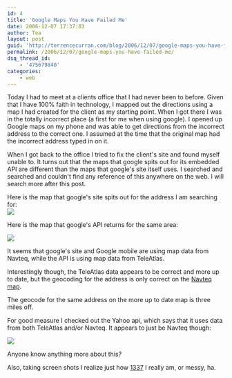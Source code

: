 ```yaml
---
id: 4
title: 'Google Maps You Have Failed Me'
date: 2006-12-07 17:37:03
author: Tea
layout: post
guid: 'http://terrencecurran.com/blog/2006/12/07/google-maps-you-have-failed-me/'
permalink: /2006/12/07/google-maps-you-have-failed-me/
dsq_thread_id:
    - '475679840'
categories:
    - web
---
```


 Today I had to meet at a clients office that I had never been to before. Given that I have 100% faith in technology, I mapped out the directions using a map I had created for the client as my starting point. When I got there I was in the totally incorrect place (a first for me when using google). I opened up Google maps on my phone and was able to get directions from the incorrect address to the correct one. I assumed at the time that the original map had the incorrect address typed in on it.

When I got back to the office I tried to fix the client's site and found myself unable to. It turns out that the maps that google spits out for its embedded API are different than the maps that google's site itself uses. I searched and searched and couldn't find any reference of this anywhere on the web. I will search more after this post.

Here is the map that google's site spits out for the address I am searching for:  
[![](http://www.teacurran.com/images/lj/google_maps_site.png)](http://www.teacurran.com/images/lj/google_maps_site.png)

Here is the map that google's API returns for the same area:

[![](http://www.teacurran.com/images/lj/google_maps_api.png)](http://www.teacurran.com/images/lj/google_maps_api.png)

It seems that google's site and Google mobile are using map data from Navteq, while the API is using map data from TeleAtlas.

Interestingly though, the TeleAtlas data appears to be correct and more up to date, but the geocoding for the address is only correct on the [Navteq map](http://maps.google.com/maps?f=q&hl=en&q=400+West+Cummings+Park,+Woburn,+MA+01801&ie=UTF8&z=15&om=1&iwloc=addr).

The geocode for the same address on the more up to date map is three miles off.

For good measure I checked out the Yahoo api, which says that it uses data from both TeleAtlas and/or Navteq. It appears to just be Navteq though:

[![](http://www.teacurran.com/images/lj/yahoo_maps_api.png)](http://www.teacurran.com/images/lj/yahoo_maps_api.png)

Anyone know anything more about this?

Also, taking screen shots I realize just how [1337](http://www.teacurran.com/images/lj/desktop_200612.png) I really am, or messy, ha.